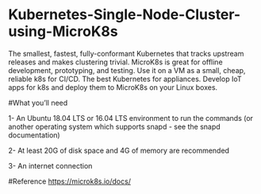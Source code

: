 # Kubernetes-Single-Node-Cluster-using-MicroK8s

The smallest, fastest, fully-conformant Kubernetes that tracks upstream releases and makes clustering trivial. MicroK8s is great for offline development, prototyping, and testing. Use it on a VM as a small, cheap, reliable k8s for CI/CD. The best Kubernetes for appliances. Develop IoT apps for k8s and deploy them to MicroK8s on your Linux boxes.

#What you’ll need

1- An Ubuntu 18.04 LTS or 16.04 LTS environment to run the commands 
   (or another operating system which supports snapd - see the snapd documentation)

2- At least 20G of disk space and 4G of memory are recommended

3- An internet connection

#Reference 
https://microk8s.io/docs/
